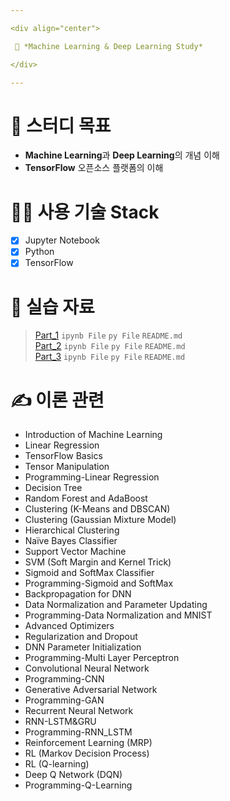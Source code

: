 ```yaml
---

<div align="center">

 💜 *Machine Learning & Deep Learning Study*

</div>

---
```


# 🧐 스터디 목표
- **Machine Learning**과 **Deep Learning**의 개념 이해  
- **TensorFlow** 오픈소스 플랫폼의 이해  

# 👨‍💻 사용 기술 Stack
- [x] Jupyter Notebook  
- [x] Python  
- [x] TensorFlow  

# 💛 실습 자료
> [Part_1](https://github.com/DCherish/MachineLearning_N_DeepLearning/tree/master/Part_1) `ipynb File` `py File` `README.md`  
> [Part_2](https://github.com/DCherish/MachineLearning_N_DeepLearning/tree/master/Part_2) `ipynb File` `py File` `README.md`  
> [Part_3](https://github.com/DCherish/MachineLearning_N_DeepLearning/tree/master/Part_3) `ipynb File` `py File` `README.md`  

# ✍️ 이론 관련
- Introduction of Machine Learning  
- Linear Regression  
- TensorFlow Basics  
- Tensor Manipulation  
- Programming-Linear Regression  
- Decision Tree  
- Random Forest and AdaBoost  
- Clustering (K-Means and DBSCAN)  
- Clustering (Gaussian Mixture Model)  
- Hierarchical Clustering  
- Naïve Bayes Classifier  
- Support Vector Machine  
- SVM (Soft Margin and Kernel Trick)  
- Sigmoid and SoftMax Classifier  
- Programming-Sigmoid and SoftMax  
- Backpropagation for DNN  
- Data Normalization and Parameter Updating  
- Programming-Data Normalization and MNIST  
- Advanced Optimizers  
- Regularization and Dropout  
- DNN Parameter Initialization  
- Programming-Multi Layer Perceptron  
- Convolutional Neural Network  
- Programming-CNN  
- Generative Adversarial Network  
- Programming-GAN  
- Recurrent Neural Network  
- RNN-LSTM&GRU  
- Programming-RNN_LSTM  
- Reinforcement Learning (MRP)  
- RL (Markov Decision Process)  
- RL (Q-learning)  
- Deep Q Network (DQN)  
- Programming-Q-Learning
